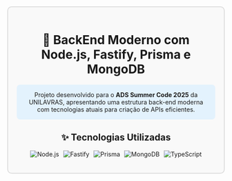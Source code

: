 <div align="center">
  <div style="border: 2px solid #ddd; border-radius: 10px; padding: 20px; max-width: 800px; margin: 0 auto; background-color: #f9f9f9;">
    
# 🚀 **BackEnd Moderno com Node.js, Fastify, Prisma e MongoDB**

<div style="background-color: #e3f2fd; padding: 15px; border-radius: 8px; margin: 15px 0;">
Projeto desenvolvido para o <strong>ADS Summer Code 2025</strong> da UNILAVRAS, apresentando uma estrutura back-end moderna com tecnologias atuais para criação de APIs eficientes.
</div>

## ✨ **Tecnologias Utilizadas**
<div style="display: flex; flex-wrap: wrap; gap: 10px; justify-content: center; margin: 15px 0;">
  <img src="https://img.shields.io/badge/Node.js-339933?style=for-the-badge&logo=nodedotjs&logoColor=white" alt="Node.js">
  <img src="https://img.shields.io/badge/Fastify-000000?style=for-the-badge&logo=fastify&logoColor=white" alt="Fastify">
  <img src="https://img.shields.io/badge/Prisma-2D3748?style=for-the-badge&logo=prisma&logoColor=white" alt="Prisma">
  <img src="https://img.shields.io/badge/MongoDB-47A248?style=for-the-badge&logo=mongodb&logoColor=white" alt="MongoDB">
  <img src="https://img.shields.io/badge/TypeScript-3178C6?style=for-the-badge&logo=typescript&logoColor=white" alt="TypeScript">
</div>

